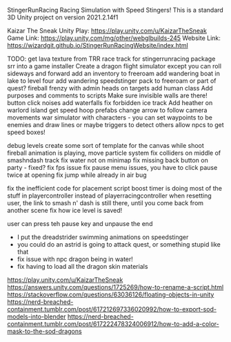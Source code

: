 StingerRunRacing
Racing Simulation with Speed Stingers!
This is a standard 3D Unity project on version 2021.2.14f1

Kaizar The Sneak Unity Play: https://play.unity.com/u/KaizarTheSneak
Game Link: https://play.unity.com/mg/other/webglbuilds-245
Website Link: https://wizardgit.github.io/StingerRunRacingWebsite/index.html

TODO:
get lava texture from TRR race track for stingerrunracing
package srr into a game installer
Create a dragon flight simulator except you can roll sideways and forward
add an inventory to freeroam
add wandering boat in lake to level four
add wandering speedstinger pack to freeroam or part of quest?
fireball frenzy with admin heads on targets
add human class
Add purposes and comments to scripts
Make sure invisible walls are there!
button click noises
add waterfalls
fix forbidden ice track
Add heather on warlord island
get speed hoop prefabs
change arrow to follow camera movements
war simulator with characters - you can set waypoints to be enemies and draw lines or maybe triggers to detect others
allow npcs to get speed boxes!

debug levels
create some sort of template for the canvas
while shoot fireball animation is playing, move particle system
fix colliders on middle of smashndash track
fix water not on minimap
fix missing back button on party - fixed?
fix fps issue
fix pause menu issues, you have to click pause twice at opening
fix jump while already in air bug

fix the inefficient code for placement script
boost timer is doing most of the stuff in playercontroller instead of playerracingcontroller
when resetting user, the link to smash n' dash is still there, until you come  back from another scene
fix how ice level is saved!

user can press teh pause key and unpause the end

* I put the dreadstrider swimming animations on speedstinger
* you could do an astrid is going to attack quest, or something stupid like that
* fix issue with npc dragon being in water!
* fix having to load all the dragon skin materials

https://play.unity.com/u/KaizarTheSneak
https://answers.unity.com/questions/1725269/how-to-rename-a-script.html
https://stackoverflow.com/questions/63036126/floating-objects-in-unity
https://nerd-breached-containment.tumblr.com/post/617212697336020992/how-to-export-sod-models-into-blender
https://nerd-breached-containment.tumblr.com/post/617222478324006912/how-to-add-a-color-mask-to-the-sod-dragons



